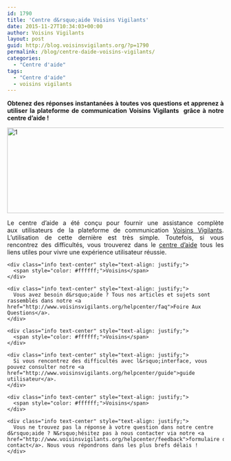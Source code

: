 ```yaml
---
id: 1790
title: 'Centre d&rsquo;aide Voisins Vigilants'
date: 2015-11-27T10:34:03+00:00
author: Voisins Vigilants
layout: post
guid: http://blog.voisinsvigilants.org/?p=1790
permalink: /blog/centre-daide-voisins-vigilants/
categories:
  - "Centre d'aide"
tags:
  - "Centre d'aide"
  - voisins vigilants
---
```

<p style="text-align: justify;">
  <strong>Obtenez des réponses instantanées à toutes vos questions et apprenez à utiliser la plateforme de communication Voisins Vigilants  grâce à notre centre d&rsquo;aide !</strong>
</p>

[<img class="aligncenter size-full wp-image-1825" src="http://blog.voisinsvigilants.org/wp-content/uploads/2015/11/13.jpg" alt="1" width="968" height="199" />](http://blog.voisinsvigilants.org/wp-content/uploads/2015/11/13.jpg)

<div class="col-sm-4">
  <div class="section">
    <div class="info text-center" style="text-align: justify;">
      Le centre d&rsquo;aide a été conçu pour fournir une assistance complète aux utilisateurs de la plateforme de communication <a href="http://www.voisinsvigilants.org">Voisins Vigilants</a>. L&rsquo;utilisation de cette dernière est très simple. Toutefois, si vous rencontrez des difficultés, vous trouverez dans le <a href="http://www.voisinsvigilants.org/helpcenter">centre d&rsquo;aide</a> tous les liens utiles pour vivre une expérience utilisateur réussie.
    </div>
    
    <div class="info text-center" style="text-align: justify;">
      <span style="color: #ffffff;">Voisins</span>
    </div>
    
    <div class="info text-center" style="text-align: justify;">
      Vous avez besoin d&rsquo;aide ? Tous nos articles et sujets sont rassemblés dans notre <a href="http://www.voisinsvigilants.org/helpcenter/faq">Foire Aux Questions</a>.
    </div>
    
    <div class="info text-center" style="text-align: justify;">
      <span style="color: #ffffff;">Voisins</span>
    </div>
    
    <div class="info text-center" style="text-align: justify;">
      Si vous rencontrez des difficultés avec l&rsquo;interface, vous pouvez consulter notre <a href="http://www.voisinsvigilants.org/helpcenter/guide">guide utilisateur</a>.
    </div>
    
    <div class="info text-center" style="text-align: justify;">
      <span style="color: #ffffff;">Voisins</span>
    </div>
    
    <div class="info text-center" style="text-align: justify;">
      Vous ne trouvez pas la réponse à votre question dans notre centre d&rsquo;aide ? N&rsquo;hésitez pas à nous contacter via notre <a href="http://www.voisinsvigilants.org/helpcenter/feedback">formulaire de contact</a>. Nous vous répondrons dans les plus brefs délais !
    </div>
  </div>
</div>